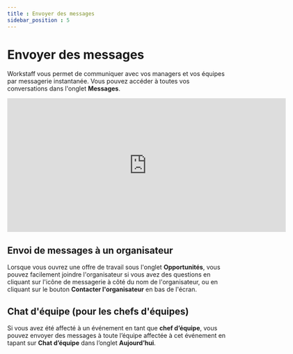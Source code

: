 ```yaml
---
title : Envoyer des messages
sidebar_position : 5
---
```


# Envoyer des messages

Workstaff vous permet de communiquer avec vos managers et vos équipes par messagerie instantanée. Vous pouvez accéder à toutes vos conversations dans l'onglet **Messages**.

<iframe width="640" height="307" src="https://www.loom.com/embed/89da56374b5f4db9adbe0af334397137" frameborder="0" webkitallowfullscreen mozallowfullscreen allowfullscreen></iframe>

## Envoi de messages à un organisateur
Lorsque vous ouvrez une offre de travail sous l'onglet **Opportunités**, vous pouvez facilement joindre l'organisateur si vous avez des questions en cliquant sur l'icône de messagerie à côté du nom de l'organisateur, ou en cliquant sur le bouton **Contacter l'organisateur** en bas de l'écran.

## Chat d'équipe (pour les chefs d'équipes)
Si vous avez été affecté à un événement en tant que **chef d’équipe**, vous pouvez envoyer des messages à toute l’équipe affectée à cet événement en tapant sur **Chat d’équipe** dans l’onglet **Aujourd’hui**.
